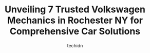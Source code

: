 ---
layout: ampstory
image: https://images.unsplash.com/photo-1548084564-80dcdf78c07d?ixlib=rb-4.0.3&ixid=MnwxMjA3fDB8MHxwaG90by1wYWdlfHx8fGVufDB8fHx8&auto=format&fit=crop&w=640&h=853&q=80
author: techidn
featured: false
description: When it comes to maintaining and repairing your vehicle in Rochester NY, USA, you deserve nothing but the best. Thats why the 7 best Volkswagen Mechanic in the area are here to offer their 
title: Unveiling 7 Trusted Volkswagen Mechanics in Rochester NY for Comprehensive Car Solutions
cover:
   title: Unveiling 7 Trusted Volkswagen Mechanics in Rochester NY for Comprehensive Car Solutions
   subtitle: Rickpate
   background: https://images.unsplash.com/photo-1548084564-80dcdf78c07d?ixlib=rb-4.0.3&ixid=MnwxMjA3fDB8MHxwaG90by1wYWdlfHx8fGVufDB8fHx8&auto=format&fit=crop&w=640&h=853&q=80

pages: 
 - layout: thirds
   top: <h1>#1 Ide Volkswagen</h1>
   bottom: "<p>When I arrived the car was ready, and Kiersten had everything prepared so I could be in and out quickly. She went over the details of how to use the car and helped me get</p>"
   background: https://www.knot35.com/toplist/wp-content/uploads/2023/06/best-volkswagen-mechanic-1-in-rochester-ny-1685839663.jpeg
   backgroundblur: true
 - layout: thirds
   top: <h1>#2 Redi Imports Downtown</h1>
   bottom: "<p>144 Railroad St, Rochester, NY 14609, United States</p>"
   background: https://www.knot35.com/toplist/wp-content/uploads/2023/06/best-volkswagen-mechanic-2-in-rochester-ny-1685839664.jpeg
   cta:
      link: https://www.knot35.com/toplist/unveiling-7-trusted-volkswagen-mechanics-in-rochester-ny-for-comprehensive-car-solutions/
      text: Unveiling 7 Trusted Volkswagen Mechanics in Rochester NY for Comprehensive Car Solutions
 - layout: thirds
   top: <h1>#3 The Little Speed Shop</h1>
   bottom: "<p>1770 Emerson St, Rochester, NY 14606, United States</p>"
   background: https://www.knot35.com/toplist/wp-content/uploads/2023/06/best-volkswagen-mechanic-3-in-rochester-ny-1685839664.jpeg
   cta:
      link: https://www.knot35.com/toplist/unveiling-7-trusted-volkswagen-mechanics-in-rochester-ny-for-comprehensive-car-solutions/
      text: Unveiling 7 Trusted Volkswagen Mechanics in Rochester NY for Comprehensive Car Solutions
 - layout: thirds
   top: <h1>#4 JG Autowerks</h1>
   bottom: "<p>160 East Ridge Road, Rochester, NY 14621, United States</p>"
   background: https://images.unsplash.com/photo-1549241520-425e3dfc01cb?ixlib=rb-4.0.3&ixid=MnwxMjA3fDB8MHxwaG90by1wYWdlfHx8fGVufDB8fHx8&auto=format&fit=crop&w=640&h=853&q=80
   cta:
      link: https://www.knot35.com/toplist/unveiling-7-trusted-volkswagen-mechanics-in-rochester-ny-for-comprehensive-car-solutions/
      text: Unveiling 7 Trusted Volkswagen Mechanics in Rochester NY for Comprehensive Car Solutions
 - layout: thirds
   top: <h1>#5 Sam Lovetro Automotive</h1>
   bottom: "<p>44 Richmond St, Rochester, NY 14607, United States</p>"
   background: https://images.unsplash.com/photo-1567360425618-1594206637d2?ixlib=rb-4.0.3&ixid=MnwxMjA3fDB8MHxwaG90by1wYWdlfHx8fGVufDB8fHx8&auto=format&fit=crop&w=640&h=853&q=80
   cta:
      link: https://www.knot35.com/toplist/unveiling-7-trusted-volkswagen-mechanics-in-rochester-ny-for-comprehensive-car-solutions/
      text: Unveiling 7 Trusted Volkswagen Mechanics in Rochester NY for Comprehensive Car Solutions
 - layout: thirds
   top: <h1>#6 Blaesis Automotive</h1>
   bottom: "<p>981 Hudson Ave #3747, Rochester, NY 14621, United States</p>"
   background: https://images.unsplash.com/photo-1580610447943-1bfbef5efe07?ixlib=rb-4.0.3&ixid=MnwxMjA3fDB8MHxwaG90by1wYWdlfHx8fGVufDB8fHx8&auto=format&fit=crop&w=640&h=853&q=80
   cta:
      link: https://www.knot35.com/toplist/unveiling-7-trusted-volkswagen-mechanics-in-rochester-ny-for-comprehensive-car-solutions/
      text: Unveiling 7 Trusted Volkswagen Mechanics in Rochester NY for Comprehensive Car Solutions
 - layout: thirds
   top: <h1>#7 Vail Automotive Inc</h1>
   bottom: "<p>757 South Ave, Rochester, NY 14620, United States</p>"
   background: https://plus.unsplash.com/premium_photo-1664640458616-3c74f8cb4589?ixlib=rb-4.0.3&ixid=MnwxMjA3fDB8MHxwaG90by1wYWdlfHx8fGVufDB8fHx8&auto=format&fit=crop&w=640&h=853&q=80
   cta:
      link: https://www.knot35.com/toplist/unveiling-7-trusted-volkswagen-mechanics-in-rochester-ny-for-comprehensive-car-solutions/
      text: Unveiling 7 Trusted Volkswagen Mechanics in Rochester NY for Comprehensive Car Solutions
 - layout: thirds
   middle: Continue reading...
   background: https://images.unsplash.com/photo-1524169358666-79f22534bc6e?ixlib=rb-4.0.3&ixid=MnwxMjA3fDB8MHxwaG90by1wYWdlfHx8fGVufDB8fHx8&auto=format&fit=crop&w=640&h=853&q=80
   cta:
      link: https://www.knot35.com/toplist/unveiling-7-trusted-volkswagen-mechanics-in-rochester-ny-for-comprehensive-car-solutions/
      text: Unveiling 7 Trusted Volkswagen Mechanics in Rochester NY for Comprehensive Car Solutions
      
---